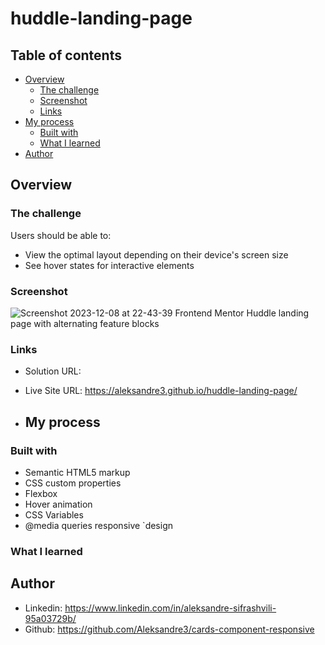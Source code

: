 # huddle-landing-page

## Table of contents

- [Overview](#overview)
  - [The challenge](#the-challenge)
  - [Screenshot](#screenshot)
  - [Links](#links)
- [My process](#my-process)
  - [Built with](#built-with)
  - [What I learned](#what-i-learned)
- [Author](#author)

## Overview

### The challenge

Users should be able to:

- View the optimal layout depending on their device's screen size
- See hover states for interactive elements

### Screenshot

![Screenshot 2023-12-08 at 22-43-39 Frontend Mentor Huddle landing page with alternating feature blocks](https://github.com/Aleksandre3/huddle-landing-page/assets/151461210/dfd32d49-a967-44ff-8dfa-83afe910399c)


### Links

- Solution URL:
- Live Site URL: https://aleksandre3.github.io/huddle-landing-page/

- ## My process

### Built with

- Semantic HTML5 markup
- CSS custom properties
- Flexbox
- Hover animation
- CSS Variables
- @media queries responsive `design

### What I learned

## Author

- Linkedin: https://www.linkedin.com/in/aleksandre-sifrashvili-95a03729b/
- Github: https://github.com/Aleksandre3/cards-component-responsive
